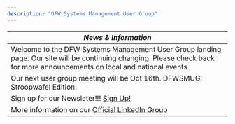 ```yaml
---
description: "DFW Systems Management User Group"
---
```


| **_News & Information_** |
|--------|
|Welcome to the DFW Systems Management User Group landing page.  Our site will be continuing changing. Please check back for more announcements on local and national events.        |
|Our next user group meeting will be Oct 16th.  DFWSMUG: Stroopwafel Edition. |
|Sign up for our Newsleter!!! [Sign Up!](https://mailchi.mp/18920a3ae49d/dfwsmug)|
|More information on our [Official LinkedIn Group](https://www.linkedin.com/events/dfwsmugwintermeetup7124033422594904066/)      |

